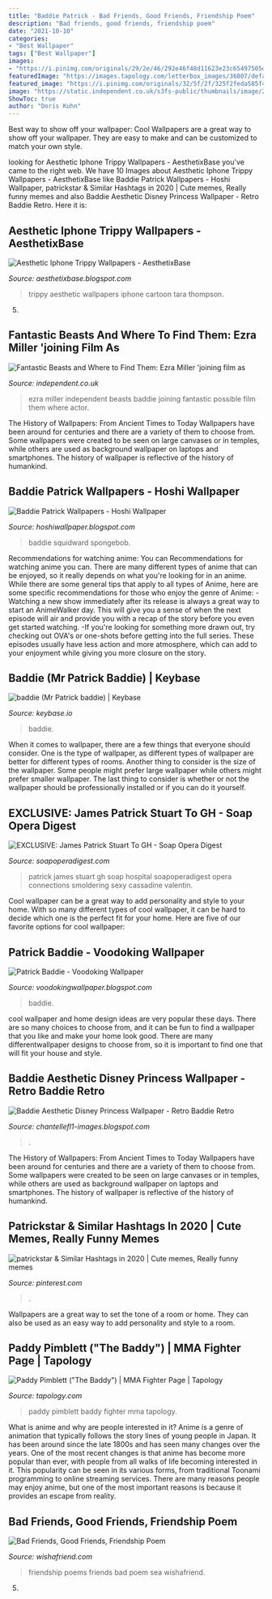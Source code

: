 ```yaml
---
title: "Baddie Patrick - Bad Friends, Good Friends, Friendship Poem"
description: "Bad friends, good friends, friendship poem"
date: "2021-10-10"
categories:
- "Best Wallpaper"
tags: ["Best Wallpaper"]
images:
- "https://i.pinimg.com/originals/29/2e/46/292e46f48d11623e23c65497505d2198.jpg"
featuredImage: "https://images.tapology.com/letterbox_images/36807/default/Untitled.jpg?1468884806"
featured_image: "https://i.pinimg.com/originals/32/5f/2f/325f2feda585f416c9b42f2315328b3a.jpg"
image: "https://static.independent.co.uk/s3fs-public/thumbnails/image/2015/06/25/09/Ezra-Miller.jpg"
ShowToc: true
author: "Doris Kuhn"
---
```



Best way to show off your wallpaper:
Cool Wallpapers are a great way to show off your wallpaper. They are easy to make and can be customized to match your own style.

	

		
looking for Aesthetic Iphone Trippy Wallpapers - AesthetixBase you've came to the right web. We have 10 Images about Aesthetic Iphone Trippy Wallpapers - AesthetixBase like Baddie Patrick Wallpapers - Hoshi Wallpaper, patrickstar &amp; Similar Hashtags in 2020 | Cute memes, Really funny memes and also Baddie Aesthetic Disney Princess Wallpaper - Retro Baddie Retro. Here it is:
		
    
## Aesthetic Iphone Trippy Wallpapers - AesthetixBase

<img loading=lazy src="https://i.pinimg.com/originals/29/2e/46/292e46f48d11623e23c65497505d2198.jpg" onerror="this.onerror=null;this.src='https://tse2.mm.bing.net/th?id=OIP.KZcX5fnn1TRviS0jc2p5CAHaKY&amp;pid=15.1';" alt="Aesthetic Iphone Trippy Wallpapers - AesthetixBase">

_Source: aesthetixbase.blogspot.com_

>trippy aesthetic wallpapers iphone cartoon tara thompson. 

	

5.

    
## Fantastic Beasts And Where To Find Them: Ezra Miller &#039;joining Film As

<img loading=lazy src="https://static.independent.co.uk/s3fs-public/thumbnails/image/2015/06/25/09/Ezra-Miller.jpg" onerror="this.onerror=null;this.src='https://tse4.mm.bing.net/th?id=OIP.nB_i1O4UbAI8PHo9tucxjQHaFj&amp;pid=15.1';" alt="Fantastic Beasts and Where to Find Them: Ezra Miller &#039;joining film as">

_Source: independent.co.uk_

>ezra miller independent beasts baddie joining fantastic possible film them where actor. 

	

The History of Wallpapers: From Ancient Times to Today
Wallpapers have been around for centuries and there are a variety of them to choose from. Some wallpapers were created to be seen on large canvases or in temples, while others are used as background wallpaper on laptops and smartphones. The history of wallpaper is reflective of the history of humankind.

    
## Baddie Patrick Wallpapers - Hoshi Wallpaper

<img loading=lazy src="https://i.pinimg.com/originals/32/5f/2f/325f2feda585f416c9b42f2315328b3a.jpg" onerror="this.onerror=null;this.src='https://tse1.mm.bing.net/th?id=OIP.j1HLu_y8Wt70O-PmFzvDaAHaHr&amp;pid=15.1';" alt="Baddie Patrick Wallpapers - Hoshi Wallpaper">

_Source: hoshiwallpaper.blogspot.com_

>baddie squidward spongebob. 

	

Recommendations for watching anime: You can
Recommendations for watching anime you can. There are many different types of anime that can be enjoyed, so it really depends on what you're looking for in an anime. While there are some general tips that apply to all types of Anime, here are some specific recommendations for those who enjoy the genre of Anime: 
-Watching a new show immediately after its release is always a great way to start an AnimeWalker day. This will give you a sense of when the next episode will air and provide you with a recap of the story before you even get started watching. 
-If you're looking for something more drawn out, try checking out OVA's or one-shots before getting into the full series. These episodes usually have less action and more atmosphere, which can add to your enjoyment while giving you more closure on the story.

    
## Baddie (Mr Patrick Baddie) | Keybase

<img loading=lazy src="https://s3.amazonaws.com/keybase_processed_uploads/2a12667ea019558268e54329355ac805_360_360.jpg" onerror="this.onerror=null;this.src='https://tse3.mm.bing.net/th?id=OIP.u_ezZyCFp4VMnIGlqsd9fQAAAA&amp;pid=15.1';" alt="baddie (Mr Patrick baddie) | Keybase">

_Source: keybase.io_

>baddie. 

	

When it comes to wallpaper, there are a few things that everyone should consider. One is the type of wallpaper, as different types of wallpaper are better for different types of rooms. Another thing to consider is the size of the wallpaper. Some people might prefer large wallpaper while others might prefer smaller wallpaper. The last thing to consider is whether or not the wallpaper should be professionally installed or if you can do it yourself.

    
## EXCLUSIVE: James Patrick Stuart To GH - Soap Opera Digest

<img loading=lazy src="https://i0.heartyhosting.com/www.soapoperadigest.com/wp-content/uploads/2016/06/James-Patrick-Stuart2.jpg?fit=799%2C1200&amp;ssl=1" onerror="this.onerror=null;this.src='https://tse2.mm.bing.net/th?id=OIP.sHPt2P1KUtgh6W0u_bv43QHaLH&amp;pid=15.1';" alt="EXCLUSIVE: James Patrick Stuart To GH - Soap Opera Digest">

_Source: soapoperadigest.com_

>patrick james stuart gh soap hospital soapoperadigest opera connections smoldering sexy cassadine valentin. 

	

Cool wallpaper can be a great way to add personality and style to your home. With so many different types of cool wallpaper, it can be hard to decide which one is the perfect fit for your home. Here are five of our favorite options for cool wallpaper: 

    
## Patrick Baddie - Voodoking Wallpaper

<img loading=lazy src="https://i.ytimg.com/vi/WjM4kKnbO0k/maxresdefault.jpg" onerror="this.onerror=null;this.src='https://tse4.mm.bing.net/th?id=OIP.8MJnFU_XVD1Ax-tC17enTAHaEK&amp;pid=15.1';" alt="Patrick Baddie - Voodoking Wallpaper">

_Source: voodokingwallpaper.blogspot.com_

>baddie. 

	

cool wallpaper and home design ideas are very popular these days. There are so many choices to choose from, and it can be fun to find a wallpaper that you like and make your home look good. There are many differentwallpaper designs to choose from, so it is important to find one that will fit your house and style.

    
## Baddie Aesthetic Disney Princess Wallpaper - Retro Baddie Retro

<img loading=lazy src="https://i.pinimg.com/originals/f6/eb/2c/f6eb2c7b41e0bf9d7fa72c0767a0c42a.jpg" onerror="this.onerror=null;this.src='https://tse3.mm.bing.net/th?id=OIP.v4Bc_lGDXBybc6nrWBhRHQHaNK&amp;pid=15.1';" alt="Baddie Aesthetic Disney Princess Wallpaper - Retro Baddie Retro">

_Source: chantellefl1-images.blogspot.com_

>. 

	

The History of Wallpapers: From Ancient Times to Today
Wallpapers have been around for centuries and there are a variety of them to choose from. Some wallpapers were created to be seen on large canvases or in temples, while others are used as background wallpaper on laptops and smartphones. The history of wallpaper is reflective of the history of humankind.

    
## Patrickstar &amp; Similar Hashtags In 2020 | Cute Memes, Really Funny Memes

<img loading=lazy src="https://i.pinimg.com/736x/4b/20/7e/4b207ec34893fcdd21f1436f1032b28b.jpg" onerror="this.onerror=null;this.src='https://tse3.mm.bing.net/th?id=OIP.ZRPUmNLIhE6NG_vytxv7zQHaHa&amp;pid=15.1';" alt="patrickstar &amp; Similar Hashtags in 2020 | Cute memes, Really funny memes">

_Source: pinterest.com_

>. 

	

Wallpapers are a great way to set the tone of a room or home. They can also be used as an easy way to add personality and style to a room.

    
## Paddy Pimblett (&quot;The Baddy&quot;) | MMA Fighter Page | Tapology

<img loading=lazy src="https://images.tapology.com/letterbox_images/36807/default/Untitled.jpg?1468884806" onerror="this.onerror=null;this.src='https://tse1.mm.bing.net/th?id=OIP.jIG4-75TUBQxRgYz-rEsxwHaEs&amp;pid=15.1';" alt="Paddy Pimblett (&quot;The Baddy&quot;) | MMA Fighter Page | Tapology">

_Source: tapology.com_

>paddy pimblett baddy fighter mma tapology. 

	

What is anime and why are people interested in it?
Anime is a genre of animation that typically follows the story lines of young people in Japan. It has been around since the late 1800s and has seen many changes over the years. One of the most recent changes is that anime has become more popular than ever, with people from all walks of life becoming interested in it. This popularity can be seen in its various forms, from traditional Toonami programming to online streaming services. There are many reasons people may enjoy anime, but one of the most important reasons is because it provides an escape from reality.

    
## Bad Friends, Good Friends, Friendship Poem

<img loading=lazy src="http://www.wishafriend.com/friendship/uploads/3885-friendship-poems.jpg" onerror="this.onerror=null;this.src='https://tse2.mm.bing.net/th?id=OIP.c5G33GpVS8_CEyEo6-NXiwHaD4&amp;pid=15.1';" alt="Bad Friends, Good Friends, Friendship Poem">

_Source: wishafriend.com_

>friendship poems friends bad poem sea wishafriend. 

	

5.

